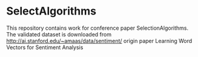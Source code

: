 # SelectAlgorithms 

This repository contains work for conference paper SelectionAlgorithms.
The validated dataset is downloaded from http://ai.stanford.edu/~amaas/data/sentiment/
origin paper Learning Word Vectors for Sentiment Analysis


